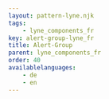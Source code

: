 ```yaml
---
layout: pattern-lyne.njk
tags: 
    - lyne_components_fr
key: alert-group-lyne_fr
title: Alert-Group
parent: lyne_components_fr
order: 40
availablelanguages: 
    - de
    - en
---
```

